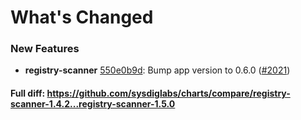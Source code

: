 # What's Changed

### New Features
- **registry-scanner** [550e0b9d](https://github.com/sysdiglabs/charts/commit/550e0b9d297d014587b42513e81d07e7a4ed6a4c): Bump app version to 0.6.0 ([#2021](https://github.com/sysdiglabs/charts/issues/2021))
#### Full diff: https://github.com/sysdiglabs/charts/compare/registry-scanner-1.4.2...registry-scanner-1.5.0

